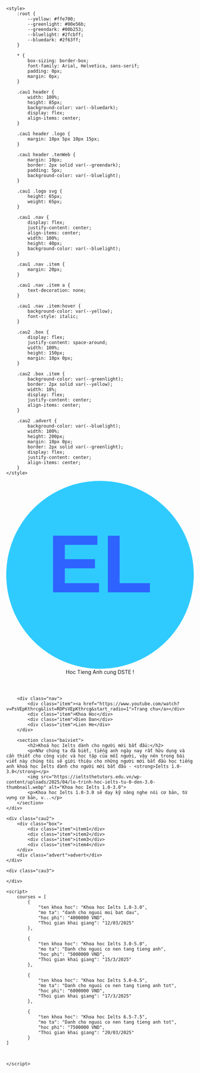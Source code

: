 <!DOCTYPE html>
<html lang="en">
<head>
    <meta charset="UTF-8">
    <title>English-Learning</title>

    <style>
        :root {
            --yellow: #ffe700; 
            --greenlight: #00e56b; 
            --greendark: #00b253; 
            --bluelight: #2fcbff; 
            --bluedark: #2f63ff; 
        }

        * {
            box-sizing: border-box;
            font-family: Arial, Helvetica, sans-serif;
            padding: 0px;
            margin: 0px;
        }

        .cau1 header {
            width: 100%;
            height: 85px;
            background-color: var(--bluedark);
            display: flex;
            align-items: center;
        }

        .cau1 header .logo {
            margin: 10px 5px 10px 15px;
        }

        .cau1 header .tenWeb {
            margin: 10px;
            border: 2px solid var(--greendark);
            padding: 5px;
            background-color: var(--bluelight);
        }

        .cau1 .logo svg {
            height: 65px;
            weight: 65px; 
        }

        .cau1 .nav {
            display: flex;
            justify-content: center;
            align-items: center;
            width: 100%;
            height: 40px;
            background-color: var(--bluelight);
        }

        .cau1 .nav .item {
            margin: 20px;
        }

        .cau1 .nav .item a {
            text-decoration: none;
        }

        .cau1 .nav .item:hover {
            background-color: var(--yellow);
            font-style: italic;
        }

        .cau2 .box {
            display: flex;
            justify-content: space-around;
            width: 100%;
            height: 150px;
            margin: 10px 0px;
        }

        .cau2 .box .item {
            background-color: var(--greenlight);
            border: 2px solid var(--yellow); 
            width: 18%;
            display: flex;
            justify-content: center;
            align-items: center;
        }
        
        .cau2 .advert {
            background-color: var(--bluelight);
            width: 100%;
            height: 200px;
            margin: 10px 0px; 
            border: 2px solid var(--greenlight);
            display: flex;
            justify-content: center;
            align-items: center;
        }
    </style>
</head>
<body>
    <div class="cau1">
        <header>
            <div class="logo">
                <svg viewBox="0 0 64 64" xmlns="http://www.w3.org/2000/svg" aria-label="English Learning Logo">
                    <circle cx="32" cy="32" r="32" fill="#2fcbff"/>
                    <text x="32" y="38" font-size="28" text-anchor="middle" fill="#2f63ff" font-family="Arial" font-weight="bold">EL</text>
                </svg>
            </div>
            <div class="tenWeb">
                Hoc Tieng Anh cung DSTE !
            </div>
        </header>

        <div class="nav">
            <div class="item"><a href="https://www.youtube.com/watch?v=PsVEpKthrcg&list=RDPsVEpKthrcg&start_radio=1">Trang chu</a></div>
            <div class="item">Khoa Hoc</div>
            <div class="item">Dien Dan</div>
            <div class="item">Lien He</div>
        </div>

        <section class="baiviet">
            <h2>Khoá học Ielts dành cho người mới bắt đầu:</h2>
            <p>Như chúng ta đã biết, tiếng anh ngày nay rất hữu dụng và cần thiết cho công việc và học tập của mỗi người, vậy nên trong bài viết này chúng tôi sẽ giới thiệu cho những người mới bắt đầu học tiếng anh khoá học Ielts dành cho người mới bắt đầu - <strong>Ielts 1.0-3.0</strong></p>
            <img src="https://ieltsthetutors.edu.vn/wp-content/uploads/2025/04/lo-trinh-hoc-ielts-tu-0-den-3.0-thumbnail.webp" alt="Khoa hoc Ielts 1.0-3.0">
            <p>Khoa hoc Ielts 1.0-3.0 sẽ dạy kỹ năng nghe nói cơ bản, từ vựng cơ bản, v...</p>
        </section>
    </div>

    <div class="cau2">
        <div class="box">
            <div class="item">item1</div>
            <div class="item">item2</div>
            <div class="item">item3</div>
            <div class="item">item4</div>
        </div>
        <div class="advert">advert</div>
    </div>

    <div class="cau3">
        
    </div>

    <script>
        courses = [
            {
                "ten khoa hoc": "Khoa hoc Ielts 1.0-3.0", 
                "mo ta": "danh cho nguoi moi bat dau", 
                "hoc phi": "4000000 VND", 
                "Thoi gian khai giang": "12/03/2025"
            },

            {
                "ten khoa hoc": "Khoa hoc Ielts 3.0-5.0", 
                "mo ta": "Danh cho nguoi co nen tang tieng anh", 
                "hoc phi": "5000000 VND", 
                "Thoi gian khai giang": "15/3/2025"
            },

            {
                "ten khoa hoc": "Khoa hoc Ielts 5.0-6.5", 
                "mo ta": "Danh cho nguoi co nen tang tieng anh tot", 
                "hoc phi": "6000000 VND", 
                "Thoi gian khai giang": "17/3/2025"
            },

            {
                "ten khoa hoc": "Khoa hoc Ielts 6.5-7.5", 
                "mo ta": "Danh cho nguoi co nen tang tieng anh tot", 
                "hoc phi": "7500000 VND", 
                "Thoi gian khai giang": "20/03/2025"
            }
    ]



    </script>

</body>
</html>
